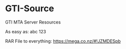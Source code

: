 # GTI-Source
GTI MTA Server Resources

As easy as: abc 123

RAR File to everything: https://mega.co.nz/#!JZMDESpb
